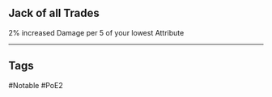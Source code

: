 ## Jack of all Trades
2% increased Damage per 5 of your lowest Attribute

---
## Tags
#Notable
#PoE2

